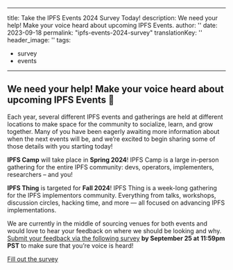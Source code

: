 
---
title: Take the IPFS Events 2024 Survey Today!
description: We need your help! Make your voice heard about upcoming IPFS Events.
author: ''
date: 2023-09-18
permalink: "ipfs-events-2024-survey"
translationKey: ''
header_image: ''
tags:
- survey
- events
---

## **We need your help! Make your voice heard about upcoming IPFS Events 📆**

Each year, several different IPFS events and gatherings are held at different locations to make space for the community to socialize, learn, and grow together. Many of you have been eagerly awaiting more information about when the next events will be, and we’re excited to begin sharing some of those details with you starting today!

**IPFS Camp** will take place in **Spring 2024**! IPFS Camp is a large in-person gathering for the entire IPFS community: devs, operators, implementers, researchers – and you!

**IPFS Thing** is targeted for **Fall 2024**! IPFS Thing is a week-long gathering for the IPFS implementors community. Everything from talks, workshops, discussion circles, hacking time, and more — all focused on advancing IPFS implementations.

We are currently in the middle of sourcing venues for both events and would love to hear your feedback on where we should be looking and why. [Submit your feedback via the following survey](https://docs.google.com/forms/d/e/1FAIpQLScNP2NKgjVBu80IygfioeTH32aCMYASLBrlQ7q05ub3choHKQ/viewform) **by September 25 at 11:59pm PST** to make sure that you’re voice is heard!

<a href="https://docs.google.com/forms/d/e/1FAIpQLScNP2NKgjVBu80IygfioeTH32aCMYASLBrlQ7q05ub3choHKQ/viewform" class="cta-button">Fill out the survey</a>
